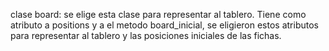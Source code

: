clase board: se elige esta clase para representar al tablero. Tiene como atributo a positions y a el metodo board_inicial, se eligieron estos atributos para representar al tablero y las posiciones iniciales de las fichas.
